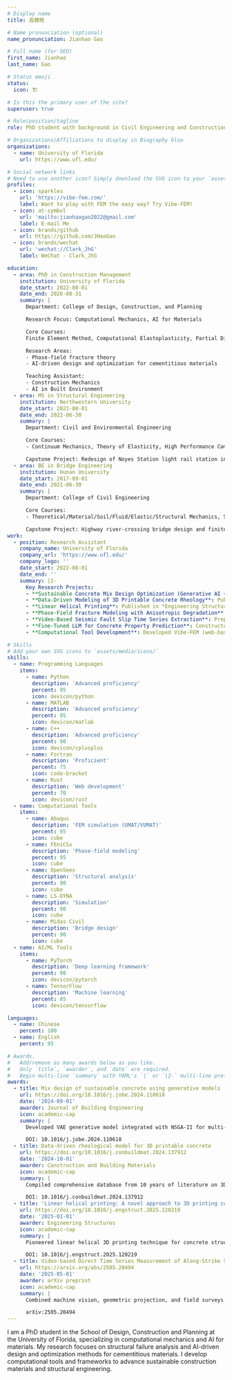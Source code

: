 ```yaml
---
# Display name
title: 高健皓

# Name pronunciation (optional)
name_pronunciation: Jianhao Gao

# Full name (for SEO)
first_name: Jianhao
last_name: Gao

# Status emoji
status:
  icon: 🏗️

# Is this the primary user of the site?
superuser: true

# Role/position/tagline
role: PhD student with background in Civil Engineering and Construction Managmenet

# Organizations/Affiliations to display in Biography blox
organizations:
  - name: University of Florida
    url: https://www.ufl.edu/

# Social network links
# Need to use another icon? Simply download the SVG icon to your `assets/media/icons/` folder.
profiles:
  - icon: sparkles
    url: 'https://vibe-fem.com/'
    label: Want to play with FEM the easy way? Try Vibe-FEM!
  - icon: at-symbol
    url: 'mailto:jianhaogao2022@gmail.com'
    label: E-mail Me
  - icon: brands/github
    url: https://github.com/JHaoGao
  - icon: brands/wechat
    url: 'wechat://Clark_JhG'
    label: WeChat - Clark_JhG

education:
  - area: PhD in Construction Management
    institution: University of Florida
    date_start: 2022-08-01
    date_end: 2026-08-31
    summary: |
      Department: College of Design, Construction, and Planning

      Research Focus: Computational Mechanics, AI for Materials

      Core Courses:
      Finite Element Method, Computational Elastoplasticity, Partial Differential Equations, Computational Fluid Dynamics, Differential Geometry

      Research Areas:
      - Phase-field fracture theory
      - AI-driven design and optimization for cementitious materials

      Teaching Assistant:
      - Construction Mechanics
      - AI in Built Environment
  - area: MS in Structural Engineering
    institution: Northwestern University
    date_start: 2021-08-01
    date_end: 2022-06-30
    summary: |
      Department: Civil and Environmental Engineering

      Core Courses:
      - Continuum Mechanics, Theory of Elasticity, High Performance Computing, Structural Dynamics, Plate and Shell Structures, Structural Stability, Structural Optimization

      Capstone Project: Redesign of Noyes Station light rail station in Chicago
  - area: BE in Bridge Engineering
    institution: Hunan University
    date_start: 2017-09-01
    date_end: 2021-06-30
    summary: |
      Department: College of Civil Engineering

      Core Courses:
      - Theoretical/Material/Soil/Fluid/Elastic/Structural Mechanics, Steel Structure Design, Concrete Structure Design, Bridge Engineering and Design

      Capstone Project: Highway river-crossing bridge design and finite element analysis of concrete-filled steel tubular arch bridge
work:
  - position: Research Assistant
    company_name: University of Florida
    company_url: 'https://www.ufl.edu/'
    company_logo: ''
    date_start: 2022-08-01
    date_end: ''
    summary: |2-
      Key Research Projects:
      - **Sustainable Concrete Mix Design Optimization (Generative AI + Multi-objective Optimization)**: Published in *Journal of Building Engineering* (NSF-funded). Developed VAE generative model integrated with NSGA-II for multi-objective optimization of compressive strength, CO₂ emissions, and cost. DOI: 10.1016/j.jobe.2024.110618
      - **Data-Driven Modeling of 3D Printable Concrete Rheology**: Published in *Construction and Building Materials* (NSF-funded). Compiled 10-year literature database for 3D-printed concrete rheology, developed ML prediction framework with SHAP interpreter. DOI: 10.1016/j.conbuildmat.2024.137912
      - **Linear Helical Printing**: Published in *Engineering Structures* (NSF-funded). Pioneered linear helical 3D printing technique with experimental validation and Abaqus FEM simulation, achieving up to 97.3% improvement in flexural strength. DOI: 10.1016/j.engstruct.2025.120219
      - **Phase-Field Fracture Modeling with Anisotropic Degradation**: Developed multi-degradation variable phase-field model for direction-dependent damage and fracture in anisotropic materials. Presented at 2025 ASCE EMI Conference.
      - **Video-Based Seismic Fault Slip Time Series Extraction**: Preprint arXiv:2505.20494. Combined machine vision, geometric projection, and field surveys to extract surface displacement time series from surveillance video.
      - **Fine-Tuned LLM for Concrete Property Prediction**: Constructed cementitious materials dataset using RAG+LoRA fine-tuning strategy for mix-to-strength prediction with enhanced interpretability.
      - **Computational Tool Development**: Developed Vibe-FEM (web-based FEM solver using Rust+WebAssembly), Nano-FEM (custom FEM framework), PhaseFracturer (phase-field fracture simulation), and FoamSees (soil-water interaction framework based on OpenSees).

# Skills
# Add your own SVG icons to `assets/media/icons/`
skills:
  - name: Programming Languages
    items:
      - name: Python
        description: 'Advanced proficiency'
        percent: 95
        icon: devicon/python
      - name: MATLAB
        description: 'Advanced proficiency'
        percent: 95
        icon: devicon/matlab
      - name: C++
        description: 'Advanced proficiency'
        percent: 90
        icon: devicon/cplusplus
      - name: Fortran
        description: 'Proficient'
        percent: 75
        icon: code-bracket
      - name: Rust
        description: 'Web development'
        percent: 70
        icon: devicon/rust
  - name: Computational Tools
    items:
      - name: Abaqus
        description: 'FEM simulation (UMAT/VUMAT)'
        percent: 95
        icon: cube
      - name: FEniCSx
        description: 'Phase-field modeling'
        percent: 95
        icon: cube
      - name: OpenSees
        description: 'Structural analysis'
        percent: 90
        icon: cube
      - name: LS-DYNA
        description: 'Simulation'
        percent: 90
        icon: cube
      - name: Midas Civil
        description: 'Bridge design'
        percent: 90
        icon: cube
  - name: AI/ML Tools
    items:
      - name: PyTorch
        description: 'Deep learning framework'
        percent: 90
        icon: devicon/pytorch
      - name: TensorFlow
        description: 'Machine learning'
        percent: 85
        icon: devicon/tensorflow

languages:
  - name: Chinese
    percent: 100
  - name: English
    percent: 95

# Awards.
#   Add/remove as many awards below as you like.
#   Only `title`, `awarder`, and `date` are required.
#   Begin multi-line `summary` with YAML's `|` or `|2-` multi-line prefix and indent 2 spaces below.
awards:
  - title: Mix design of sustainable concrete using generative models
    url: https://doi.org/10.1016/j.jobe.2024.110618
    date: '2024-09-01'
    awarder: Journal of Building Engineering
    icon: academic-cap
    summary: |
      Developed VAE generative model integrated with NSGA-II for multi-objective optimization of compressive strength, CO₂ emissions, and cost in sustainable concrete mix design. NSF-funded research.

      DOI: 10.1016/j.jobe.2024.110618
  - title: Data-driven rheological model for 3D printable concrete
    url: https://doi.org/10.1016/j.conbuildmat.2024.137912
    date: '2024-10-01'
    awarder: Construction and Building Materials
    icon: academic-cap
    summary: |
      Compiled comprehensive database from 10 years of literature on 3D-printed concrete rheology and developed machine learning prediction framework with SHAP interpreter for interpretability. NSF-funded research.

      DOI: 10.1016/j.conbuildmat.2024.137912
  - title: 'Linear helical printing: A novel approach to 3D printing concrete structures with enhanced integrity'
    url: https://doi.org/10.1016/j.engstruct.2025.120219
    date: '2025-01-01'
    awarder: Engineering Structures
    icon: academic-cap
    summary: |
      Pioneered linear helical 3D printing technique for concrete structures, validated through experiments and Abaqus FEM simulation, achieving up to 97.3% improvement in flexural strength compared to traditional methods. NSF-funded research.

      DOI: 10.1016/j.engstruct.2025.120219
  - title: Video-based Direct Time Series Measurement of Along-Strike Slip on the Coseismic Surface Rupture During the 2025 Mw7.7 Myanmar Earthquake
    url: https://arxiv.org/abs/2505.20494
    date: '2025-05-01'
    awarder: arXiv preprint
    icon: academic-cap
    summary: |
      Combined machine vision, geometric projection, and field surveys to extract surface displacement time series from surveillance video of the 2025 Myanmar earthquake coseismic fault rupture.

      arXiv:2505.20494
---
```


I am a PhD student in the School of Design, Construction and Planning at the University of Florida, specializing in computational mechanics and AI for materials. My research focuses on structural failure analysis and AI-driven design and optimization methods for cementitious materials. I develop computational tools and frameworks to advance sustainable construction materials and structural engineering.
